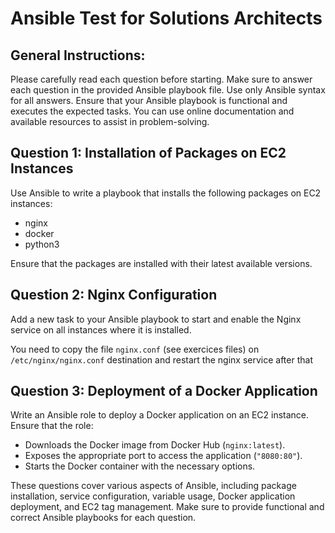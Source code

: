 # Ansible Test for Solutions Architects

## General Instructions:
Please carefully read each question before starting.
Make sure to answer each question in the provided Ansible playbook file.
Use only Ansible syntax for all answers.
Ensure that your Ansible playbook is functional and executes the expected tasks.
You can use online documentation and available resources to assist in problem-solving.

## Question 1: Installation of Packages on EC2 Instances
Use Ansible to write a playbook that installs the following packages on EC2 instances:

- nginx
- docker
- python3

Ensure that the packages are installed with their latest available versions.

## Question 2: Nginx Configuration
Add a new task to your Ansible playbook to start and enable the Nginx service on all instances where it is installed. 

You need to copy the file `nginx.conf` (see exercices files) on  `/etc/nginx/nginx.conf` destination and restart the nginx service after that

## Question 3: Deployment of a Docker Application
Write an Ansible role to deploy a Docker application on an EC2 instance. Ensure that the role:

- Downloads the Docker image from Docker Hub (`nginx:latest`).
- Exposes the appropriate port to access the application (`"8080:80"`).
- Starts the Docker container with the necessary options.


These questions cover various aspects of Ansible, including package installation, service configuration, variable usage, Docker application deployment, and EC2 tag management. Make sure to provide functional and correct Ansible playbooks for each question.
